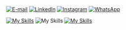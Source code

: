 ##
<div align="left"> 


  [![E-mail](https://img.shields.io/badge/-Email-242938?style=for-the-badge&logo=microsoft-outlook&logoColor=e34133&color:FFF)](mailto:lucasramalho.dev@gmail.com")
  [![LinkedIn](https://img.shields.io/badge/-LinkedIn-242938?style=for-the-badge&logo=linkedin&logoColor=0474b4&color:FFF)](https://www.linkedin.com/in/jo%C3%A3o-lucas-de-brito-ramalho-2484b8238/)
  [![Instagram](https://img.shields.io/badge/-Instagram-242938?style=for-the-badge&logo=instagram&logoColor=da2e7f&color:FFF)](https://instagram.com/lucas_3uu)
  [![WhatsApp](https://img.shields.io/badge/-WhatsApp-242938?style=for-the-badge&logo=WhatsApp&logoColor=238636&color:FFF)](https://api.whatsapp.com/send?phone=5583988501228)

  
</div>
  
  [![My Skills](https://skillicons.dev/icons?i=java,spring&theme=dark)](https://skillicons.dev)
  ![My Skills](https://go-skill-icons.vercel.app/api/icons?i=oracle,plsql)
  [![My Skills](https://skillicons.dev/icons?i=react,mongodb,docker,gitlab&theme=dark)](https://skillicons.dev)
</div>
